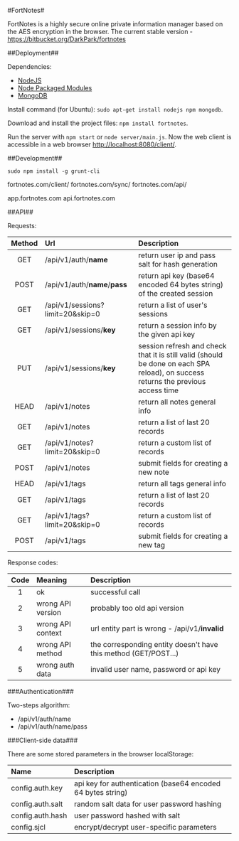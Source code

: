 #FortNotes#

FortNotes is a highly secure online private information manager based on the AES encryption in the browser.
The current stable version - <https://bitbucket.org/DarkPark/fortnotes>


##Deployment##

Dependencies:

- [NodeJS](http://nodejs.org/)
- [Node Packaged Modules](https://npmjs.org/)
- [MongoDB](http://www.mongodb.org/)

Install command (for Ubuntu): `sudo apt-get install nodejs npm mongodb`.

Download and install the project files: `npm install fortnotes`.

Run the server with `npm start` or `node server/main.js`.
Now the web client is accessible in a web browser <http://localhost:8080/client/>.

##Development##

`sudo npm install -g grunt-cli`


fortnotes.com/client/
fortnotes.com/sync/
fortnotes.com/api/

app.fortnotes.com
api.fortnotes.com


##API##

Requests:

 Method | Url                              | Description
:------:|:---------------------------------|:----------------------------------------------------------------------
 GET    | /api/v1/auth/**name**            | return user ip and pass salt for hash generation
 POST   | /api/v1/auth/**name**/**pass**   | return api key (base64 encoded 64 bytes string) of the created session
 GET    | /api/v1/sessions?limit=20&skip=0 | return a list of user's sessions
 GET    | /api/v1/sessions/**key**         | return a session info by the given api key
 PUT    | /api/v1/sessions/**key**         | session refresh and check that it is still valid (should be done on each SPA reload), on success returns the previous access time
 HEAD   | /api/v1/notes                    | return all notes general info
 GET    | /api/v1/notes                    | return a list of last 20 records
 GET    | /api/v1/notes?limit=20&skip=0    | return a custom list of records
 POST   | /api/v1/notes                    | submit fields for creating a new note
 HEAD   | /api/v1/tags                     | return all tags general info
 GET    | /api/v1/tags                     | return a list of last 20 records
 GET    | /api/v1/tags?limit=20&skip=0     | return a custom list of records
 POST   | /api/v1/tags                     | submit fields for creating a new tag

Response codes:

 Code | Meaning           | Description
:----:|:------------------|:---------------------------------------------------------------
  1   | ok                | successful call
  2   | wrong API version | probably too old api version
  3   | wrong API context | url entity part is wrong - /api/v1/**invalid**
  4   | wrong API method  | the corresponding entity doesn't have this method (GET/POST...)
  5   | wrong auth data   | invalid user name, password or api key

###Authentication###

Two-steps algorithm:

- /api/v1/auth/name
- /api/v1/auth/name/pass


###Client-side data###

There are some stored parameters in the browser localStorage:

 Name             | Description
:-----------------|:-----------------------------------------------------------
 config.auth.key  | api key for authentication (base64 encoded 64 bytes string)
 config.auth.salt | random salt data for user password hashing
 config.auth.hash | user password hashed with salt
 config.sjcl      | encrypt/decrypt user-specific parameters